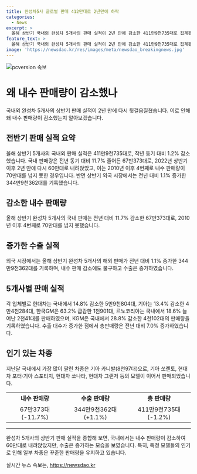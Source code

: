```yaml
---
title: 완성차5사 글로벌 판매 412만대로 2년만에 하락
categories:
  - News
excerpt: >
  올해 상반기 국내외 완성차 5개사의 판매 실적이 2년 만에 감소한 411만9천735대로 집계됐다. 상반기 내수 판매량은 60만대로 내려앉았으며, 2010년 이후 4번째로 낮은 수치다. 반면, 해외 판매는 1.1% 증가한 344만9천362대를 기록했다. 현대차, 기아, 한국GM, 르노코리아, KG모빌리티 각각의 판매 상황은 다양하지만, 대부분이 감소했다. 르노코리아는 국내에서는 18.6%, 해외에서는 24.8% 판매량이 증가한 반면, 기아의 판매량은 감소했다. (문자 수:  210)
feature_text: >
  올해 상반기 국내외 완성차 5개사의 판매 실적이 2년 만에 감소한 411만9천735대로 집계됐다. 상반기 내수 판매량은 60만대로 내려앉았으며, 2010년 이후 4번째로 낮은 수치다. 반면, 해외 판매는 1.1% 증가한 344만9천362대를 기록했다. 현대차, 기아, 한국GM, 르노코리아, KG모빌리티 각각의 판매 상황은 다양하지만, 대부분이 감소했다. 르노코리아는 국내에서는 18.6%, 해외에서는 24.8% 판매량이 증가한 반면, 기아의 판매량은 감소했다. (문자 수:  210)
image: 'https://newsdao.kr/res/images/meta/newsdao_breakingnews.jpg'
---
```


<p><img src="https://newsdao.kr/res/images/meta/newsdao_breakingnews.jpg" alt="pcversion 속보" /></p>

<h1 data-ke-size="size26">왜 내수 판매량이 감소했나</h1>

<p data-ke-size="size16">국내외 완성차 5개사의 상반기 판매 실적이 2년 만에 다시 뒷걸음질쳤습니다. 이로 인해 왜 내수 판매량이 감소했는지 알아보겠습니다.</p>

<h2 data-ke-size="size24">전반기 판매 실적 요약</h2>

<p data-ke-size="size16">올해 상반기 5개사의 국내외 판매 실적은 411만9천735대로, 작년 동기 대비 1.2% 감소했습니다. 국내 판매량은 전년 동기 대비 11.7% 줄어든 67만373대로, 2022년 상반기 이후 2년 만에 다시 60만대로 내려앉았고, 이는 2010년 이후 4번째로 내수 판매량이 70만대를 넘지 못한 경우입니다. 반면 상반기 외국 시장에서는 전년 대비 1.1% 증가한 344만9천362대를 기록했습니다.</p>

<h2 data-ke-size="size24">감소한 내수 판매량</h2>

<p data-ke-size="size16">올해 상반기 완성차 5개사의 국내 판매는 전년 대비 11.7% 감소한 67만373대로, 2010년 이후 4번째로 70만대를 넘지 못했습니다.</p>

<h2 data-ke-size="size24">증가한 수출 실적</h2>

<p data-ke-size="size16">외국 시장에서는 올해 상반기 완성차 5개사의 해외 판매가 전년 대비 1.1% 증가한 344만9천362대를 기록하며, 내수 판매 감소에도 불구하고 수출은 증가하였습니다.</p>

<h2 data-ke-size="size24">5개사별 판매 실적</h2>

<p data-ke-size="size16">각 업체별로 현대차는 국내에서 14.8% 감소한 5만9천804대, 기아는 13.4% 감소한 4만4천284대, 한국GM은 63.2% 급감한 1천901대, 르노코리아는 국내에서 18.6% 늘어난 2천41대를 판매하였으며, KGM은 국내에서 28.8% 감소한 4천102대의 판매량을 기록하였습니다. 수출 대수가 증가한 점에서 총판매량은 전년 대비 7.0% 증가하였습니다.</p>

<h2 data-ke-size="size24">인기 있는 차종</h2>

<p data-ke-size="size16">지난달 국내에서 가장 많이 팔린 차종은 기아 카니발(8천97대)으로, 기아 쏘렌토, 현대차 포터·기아 스포티지, 현대차 쏘나타, 현대차 그랜저 등의 모델이 이어서 판매되었습니다.</p>

<table>
    <tbody>
        <tr>
            <td style="text-align: center; height: 17px;"><b>내수 판매량</b></td>
            <td style="text-align: center; height: 17px;"><b>수출 판매량</b></td>
            <td style="text-align: center; height: 17px;"><b>총 판매량</b></td>
        </tr>
        <tr>
            <td style="text-align: center; height: 17px;">67만373대 (-11.7%)</td>
            <td style="text-align: center; height: 17px;">344만9천362대 (+1.1%)</td>
            <td style="text-align: center; height: 17px;">411만9천735대 (-1.2%)</td>
        </tr>
    </tbody>
</table>

<hr>

<p data-ke-size="size16">완성차 5개사의 상반기 판매 실적을 종합해 보면, 국내에서는 내수 판매량이 감소하여 60만대로 내려앉았지만, 수출은 증가하는 모습을 보였습니다. 특히, 특정 모델들의 인기로 인해 일부 차종은 꾸준한 판매량을 유지하고 있습니다.</p>
실시간 뉴스 속보는, <a href="https://newsdao.kr" rel="dofollow">https://newsdao.kr</a>


